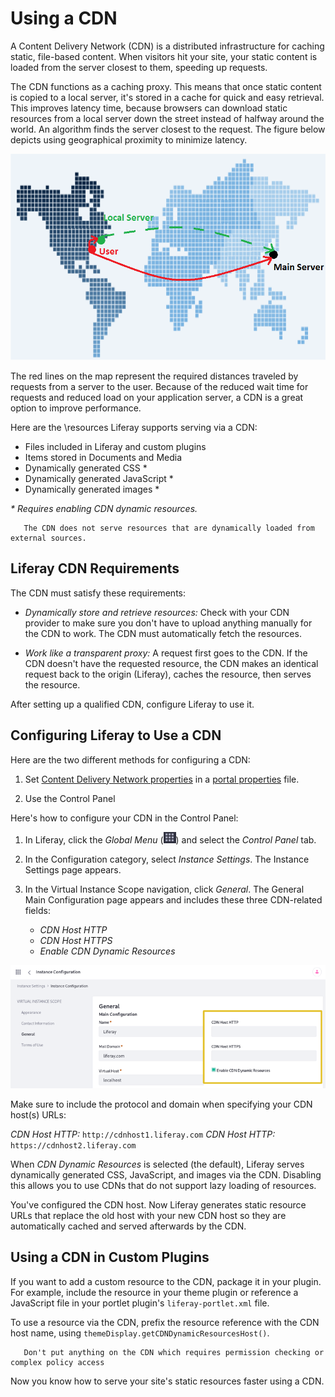 # Using a CDN

A Content Delivery Network (CDN) is a distributed infrastructure for caching static, file-based content. When visitors hit your site, your static content is loaded from the server closest to them, speeding up requests.

The CDN functions as a caching proxy. This means that once static content is copied to a local server, it's stored in a cache for quick and easy retrieval. This improves latency time, because browsers can download static resources from a local server down the street instead of halfway around the world. An algorithm finds the server closest to the request. The figure below depicts using geographical proximity to minimize latency.

![ Using CDN allows a user to request static resources from a much closer local server, improving download times.](./using-a-cdn/images/01.png)

The red lines on the map represent the required distances traveled by requests from a server to the user. Because of the reduced wait time for requests and reduced load on your application server, a CDN is a great option to improve performance.

Here are the \resources Liferay supports serving via a CDN:

* Files included in Liferay and custom plugins
* Items stored in Documents and Media
* Dynamically generated CSS *
* Dynamically generated JavaScript *
* Dynamically generated images *

_\* Requires enabling CDN dynamic resources._

```note::
   The CDN does not serve resources that are dynamically loaded from external sources.
```

## Liferay CDN Requirements

The CDN must satisfy these requirements:

* *Dynamically store and retrieve resources:* Check with your CDN provider to make sure you don't have to upload anything manually for the CDN to work. The CDN must automatically fetch the resources.

* *Work like a transparent proxy:* A request first goes to the CDN. If the CDN doesn't have the requested resource, the CDN makes an identical request back to the origin (Liferay), caches the resource, then serves the resource.

After setting up a qualified CDN, configure Liferay to use it.

## Configuring Liferay to Use a CDN

Here are the two different methods for configuring a CDN:

1. Set [Content Delivery Network properties](https://docs.liferay.com/dxp/portal/7.3-latest/propertiesdoc/portal.properties.html#Content%20Delivery%20Network) in a [portal properties](../reference/portal-properties.md) file.

1. Use the Control Panel

Here's how to configure your CDN in the Control Panel:

1. In Liferay, click the *Global Menu* (![Global Menu](../../images/icon-applications-menu.png)) and select the *Control Panel* tab.

1. In the Configuration category, select *Instance Settings*. The Instance Settings page appears.

1. In the Virtual Instance Scope navigation, click *General*. The General Main Configuration page appears and includes these three CDN-related fields:

    * *CDN Host HTTP*
    * *CDN Host HTTPS*
    * *Enable CDN Dynamic Resources*

![Configure the CDN in the Control Panel.](./using-a-cdn/images/02.png)

Make sure to include the protocol and domain when specifying your CDN host(s) URLs:

*CDN Host HTTP:* `http://cdnhost1.liferay.com`
*CDN Host HTTP:* `https://cdnhost2.liferay.com`


When *CDN Dynamic Resources* is selected (the default), Liferay serves dynamically generated CSS, JavaScript, and images via the CDN. 
Disabling this allows you to use CDNs that do not support lazy loading of resources.

You've configured the CDN host. Now Liferay generates static resource URLs that replace the old host with your new CDN host so they are automatically cached and served afterwards by the CDN.

## Using a CDN in Custom Plugins

If you want to add a custom resource to the CDN, package it in your plugin. For example, include the resource in your theme plugin or reference a JavaScript file in your portlet plugin's `liferay-portlet.xml` file.

To use a resource via the CDN, prefix the resource reference with the CDN host name, using `themeDisplay.getCDNDynamicResourcesHost()`.

```important::
   Don't put anything on the CDN which requires permission checking or complex policy access
```

Now you know how to serve your site's static resources faster using a CDN.